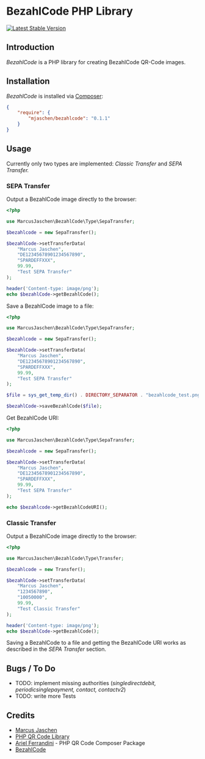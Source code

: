 # BezahlCode PHP Library

[![Latest Stable Version](https://poser.pugx.org/mjaschen/bezahlcode/v/stable.png)](https://packagist.org/packages/mjaschen/bezahlcode)

## Introduction

*BezahlCode* is a PHP library for creating BezahlCode QR-Code images.

## Installation

*BezahlCode* is installed via [Composer](http://getcomposer.org/):

``` json
{
    "require": {
        "mjaschen/bezahlcode": "0.1.1"
    }
}
```

## Usage

Currently only two types are implemented: *Classic Transfer* and *SEPA Transfer.*

### SEPA Transfer

Output a BezahlCode image directly to the browser:

``` php
<?php

use MarcusJaschen\BezahlCode\Type\SepaTransfer;

$bezahlcode = new SepaTransfer();

$bezahlCode->setTransferData(
    "Marcus Jaschen",
    "DE12345678901234567890",
    "SPARDEFFXXX",
    99.99,
    "Test SEPA Transfer"
);

header('Content-type: image/png');
echo $bezahlCode->getBezahlCode();
```

Save a BezahlCode image to a file:

``` php
<?php

use MarcusJaschen\BezahlCode\Type\SepaTransfer;

$bezahlcode = new SepaTransfer();

$bezahlCode->setTransferData(
    "Marcus Jaschen",
    "DE12345678901234567890",
    "SPARDEFFXXX",
    99.99,
    "Test SEPA Transfer"
);

$file = sys_get_temp_dir() . DIRECTORY_SEPARATOR . "bezahlcode_test.png";

$bezahlCode->saveBezahlCode($file);
```

Get BezahlCode URI:

``` php
<?php

use MarcusJaschen\BezahlCode\Type\SepaTransfer;

$bezahlcode = new SepaTransfer();

$bezahlCode->setTransferData(
    "Marcus Jaschen",
    "DE12345678901234567890",
    "SPARDEFFXXX",
    99.99,
    "Test SEPA Transfer"
);

echo $bezahlcode->getBezahlCodeURI();
```

### Classic Transfer

Output a BezahlCode image directly to the browser:

``` php
<?php

use MarcusJaschen\BezahlCode\Type\Transfer;

$bezahlcode = new Transfer();

$bezahlCode->setTransferData(
    "Marcus Jaschen",
    "1234567890",
    "10050000",
    99.99,
    "Test Classic Transfer"
);

header('Content-type: image/png');
echo $bezahlCode->getBezahlCode();
```

Saving a BezahlCode to a file and getting the BezahlCode URI works as described in the *SEPA Transfer* section.

## Bugs / To Do

* TODO: implement missing authorities (*singledirectdebit, periodicsinglepayment, contact, contactv2*)
* TODO: write more Tests

## Credits

* [Marcus Jaschen](https://github.com/mjaschen)
* [PHP QR Code Library](http://phpqrcode.sourceforge.net)
* [Ariel Ferrandini](https://github.com/aferrandini) - PHP QR Code Composer Package
* [BezahlCode](http://www.bezahlcode.de/)